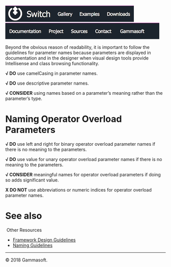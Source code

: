 [![Switch](../docs/Pictures/Menu/Switch.png)](Home.md)[![Switch](../docs/Pictures/Menu/Gallery.png)](Gallery.md)[![Switch](../docs/Pictures/Menu/Examples.png)](Examples.md)[![Switch](../docs/Pictures/Menu/Downloads.png)](Downloads.md)[![Switch](../docs/Pictures/Menu/Documentation.png)](Documentation.md)[![Switch](../docs/Pictures/Menu/Project.png)](https://sourceforge.net/projects/switchpro)[![Switch](../docs/Pictures/Menu/Sources.png)](https://github.com/gammasoft71/switch)[![Switch](../docs/Pictures/Menu/Contact.png)](Contact.md)[![Switch](../docs/Pictures/Menu/Gammasoft.png)](https://gammasoft71.wixsite.com/gammasoft)

Beyond the obvious reason of readability, it is important to follow the guidelines for parameter names because parameters are displayed in documentation and in the designer when visual design tools provide Intellisense and class browsing functionality.

**√ DO** use camelCasing in parameter names.

**√ DO** use descriptive parameter names.

**√ CONSIDER** using names based on a parameter’s meaning rather than the parameter’s type.

# Naming Operator Overload Parameters

**√ DO** use left and right for binary operator overload parameter names if there is no meaning to the parameters.

**√ DO** use value for unary operator overload parameter names if there is no meaning to the parameters.

**√ CONSIDER** meaningful names for operator overload parameters if doing so adds significant value.

**X DO NOT** use abbreviations or numeric indices for operator overload parameter names.

# See also
​
Other Resources

* [Framework Design Guidelines](FrameworkDesignGuidelines.md)
* [Naming Guidelines](NamingGuidelines.md)

______________________________________________________________________________________________

© 2018 Gammasoft.
